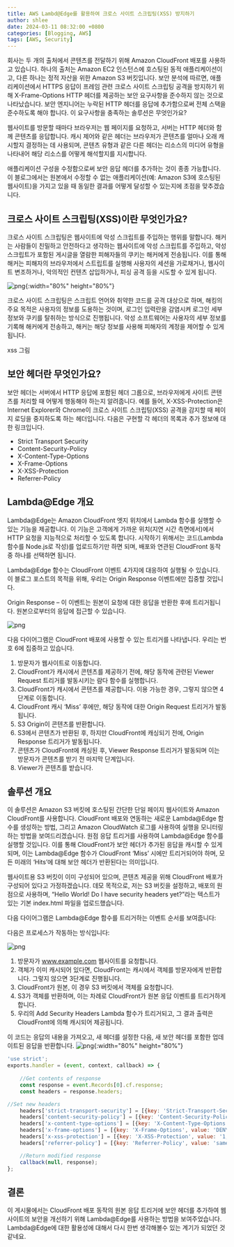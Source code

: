 ```yaml
---
title: AWS Lambd@Edge를 활용하여 크로스 사이트 스크립팅(XSS) 방지하기
author: shlee
date: 2024-03-11 08:32:00 +0800
categories: [Blogging, AWS]
tags: [AWS, Security]
---
```


회사는 두 개의 출처에서 콘텐츠를 전달하기 위해 Amazon CloudFront 배포를 사용하고 있습니다. 하나의 출처는 Amazon EC2 인스턴스에 호스팅된 동적 애플리케이션이고, 다른 하나는 정적 자산을 위한 Amazon S3 버킷입니다. 보안 분석에 따르면, 애플리케이션에서 HTTPS 응답이 프레임 관련 크로스 사이트 스크립팅 공격을 방지하기 위해 X-Frame-Options HTTP 헤더를 제공하는 보안 요구사항을 준수하지 않는 것으로 나타났습니다.
보안 엔지니어는 누락된 HTTP 헤더를 응답에 추가함으로써 전체 스택을 준수하도록 해야 합니다. 이 요구사항을 충족하는 솔루션은 무엇인가요?

웹사이트를 방문할 때마다 브라우저는 웹 페이지를 요청하고, 서버는 HTTP 헤더와 함께 콘텐츠를 응답합니다. 캐시 제어와 같은 헤더는 브라우저가 콘텐츠를 얼마나 오래 캐시할지 결정하는 데 사용되며, 콘텐츠 유형과 같은 다른 헤더는 리소스의 미디어 유형을 나타내어 해당 리소스를 어떻게 해석할지를 지시합니다. 

애플리케이션 구성을 수정함으로써 보안 응답 헤더를 추가하는 것이 종종 가능합니다. 이 블로그에서는 원본에서 수정할 수 없는 애플리케이션(예: Amazon S3에 호스팅된 웹사이트)을 가지고 있을 때 동일한 결과를 어떻게 달성할 수 있는지에 초점을 맞추겠습니다.

## 크로스 사이트 스크립팅(XSS)이란 무엇인가요?

크로스 사이트 스크립팅은 웹사이트에 악성 스크립트를 주입하는 행위를 말합니다. 해커는 사람들이 친밀하고 안전하다고 생각하는 웹사이트에 악성 스크립트를 주입하고, 악성 스크립트가 포함된 게시글을 열람한 피해자들의 쿠키는 해커에게 전송됩니다. 이를 통해 해커는 피해자의 브라우저에서 스트립트를 실행해 사용자의 세션을 가로채거나, 웹사이트 변조하거나, 악의적인 컨텐츠 삽입하거나, 피싱 공격 등을 시도할 수 있게 됩니다.

![png](/assets/img/posts/aws_security_tip_xss_lamda_edge/1.png){:width="80%" height="80%"}

크로스 사이트 스크립팅은 스크립트 언어와 취약한 코드를 공격 대상으로 하며, 해킹의 주요 목적은 사용자의 정보를 도용하는 것이며, 로그인 입력란을 감염시켜 로그인 세부 정보와 쿠키를 탈취하는 방식으로 진행됩니다. 악성 소프트웨어는 사용자의 세부 정보를 기록해 해커에게 전송하고, 해커는 해당 정보를 사용해 피해자의 계정을 제어할 수 있게 됩니다.

xss 그림

## 보안 헤더란 무엇인가요?

보안 헤더는 서버에서 HTTP 응답에 포함된 헤더 그룹으로, 브라우저에게 사이트 콘텐츠를 처리할 때 어떻게 행동해야 하는지 알려줍니다. 예를 들어, X-XSS-Protection은 Internet Explorer와 Chrome이 크로스 사이트 스크립팅(XSS) 공격을 감지할 때 페이지 로딩을 중지하도록 하는 헤더입니다. 다음은 구현할 각 헤더의 목록과 추가 정보에 대한 링크입니다.

- Strict Transport Security
- Content-Security-Policy
- X-Content-Type-Options
- X-Frame-Options
- X-XSS-Protection
- Referrer-Policy

## Lambda@Edge 개요

Lambda@Edge는 Amazon CloudFront 엣지 위치에서 Lambda 함수를 실행할 수 있는 기능을 제공합니다. 이 기능은 고객에게 가까운 위치(지연 시간 측면에서)에서 HTTP 요청을 지능적으로 처리할 수 있도록 합니다. 시작하기 위해서는 코드(Lambda 함수를 Node.js로 작성)를 업로드하기만 하면 되며, 배포와 연관된 CloudFront 동작 중 하나를 선택하면 됩니다.

Lambda@Edge 함수는 CloudFront 이벤트 4가지에 대응하여 실행될 수 있습니다. 이 블로그 포스트의 목적을 위해, 우리는 Origin Response 이벤트에만 집중할 것입니다. 

Origin Response – 이 이벤트는 원본이 요청에 대한 응답을 반환한 후에 트리거됩니다. 원본으로부터의 응답에 접근할 수 있습니다.

![png](/assets/img/posts/aws_security_tip_xss_lamda_edge/2.png)

다음 다이어그램은 CloudFront 배포에 사용할 수 있는 트리거를 나타냅니다. 우리는 번호 6에 집중하고 있습니다.
1. 방문자가 웹사이트로 이동합니다.
2. CloudFront가 캐시에서 콘텐츠를 제공하기 전에, 해당 동작에 관련된 Viewer Request 트리거를 발동시키는 람다 함수를 실행합니다.
3. CloudFront가 캐시에서 콘텐츠를 제공합니다. 이용 가능한 경우, 그렇지 않으면 4단계로 이동합니다.
4. CloudFront 캐시 ‘Miss’ 후에만, 해당 동작에 대한 Origin Request 트리거가 발동됩니다.
5. S3 Origin이 콘텐츠를 반환합니다.
6. S3에서 콘텐츠가 반환된 후, 하지만 CloudFront에 캐싱되기 전에, Origin Response 트리거가 발동됩니다.
7. 콘텐츠가 CloudFront에 캐싱된 후, Viewer Response 트리거가 발동되며 이는 방문자가 콘텐츠를 받기 전 마지막 단계입니다.
8. Viewer가 콘텐츠를 받습니다.

## 솔루션 개요

이 솔루션은 Amazon S3 버킷에 호스팅된 간단한 단일 페이지 웹사이트와 Amazon CloudFront를 사용합니다. CloudFront 배포와 연동하는 새로운 Lambda@Edge 함수를 생성하는 방법, 그리고 Amazon CloudWatch 로그를 사용하여 실행을 모니터링하는 방법을 보여드리겠습니다. 원점 응답 트리거를 사용하여 Lambda@Edge 함수를 실행할 것입니다. 이를 통해 CloudFront가 보안 헤더가 추가된 응답을 캐시할 수 있게 되며, 이는 Lambda@Edge 함수가 CloudFront ‘Miss’ 시에만 트리거되어야 하며, 모든 미래의 ‘Hits’에 대해 보안 헤더가 반환된다는 의미입니다.

웹사이트용 S3 버킷이 이미 구성되어 있으며, 콘텐츠 제공을 위해 CloudFront 배포가 구성되어 있다고 가정하겠습니다. 데모 목적으로, 저는 S3 버킷을 설정하고, 배포의 원점으로 사용하며, “Hello World! Do I have security headers yet?”라는 텍스트가 있는 기본 index.html 파일을 업로드했습니다.

다음 다이어그램은 Lambda@Edge 함수를 트리거하는 이벤트 순서를 보여줍니다:

다음은 프로세스가 작동하는 방식입니다:

![png](/assets/img/posts/aws_security_tip_xss_lamda_edge/3.png)

1. 방문자가 www.example.com 웹사이트를 요청합니다.
2. 객체가 이미 캐시되어 있다면, CloudFront는 캐시에서 객체를 방문자에게 반환합니다. 그렇지 않으면 3단계로 진행됩니다.
3. CloudFront가 원본, 이 경우 S3 버킷에서 객체를 요청합니다.
4. S3가 객체를 반환하며, 이는 차례로 CloudFront가 원본 응답 이벤트를 트리거하게 합니다.
5. 우리의 Add Security Headers Lambda 함수가 트리거되고, 그 결과 출력은 CloudFront에 의해 캐시되어 제공됩니다.

이 코드는 응답의 내용을 가져오고, 새 헤더를 설정한 다음, 새 보안 헤더를 포함한 업데이트된 응답을 반환합니다.
![png](/assets/img/posts/aws_security_tip_xss_lamda_edge/4.png){:width="80%" height="80%"}

```JavaScript
'use strict';
exports.handler = (event, context, callback) => {
    
    //Get contents of response
    const response = event.Records[0].cf.response;
    const headers = response.headers;

//Set new headers 
    headers['strict-transport-security'] = [{key: 'Strict-Transport-Security', value: 'max-age=63072000; includeSubdomains; preload'}]; 
    headers['content-security-policy'] = [{key: 'Content-Security-Policy', value: "default-src 'none'; img-src 'self'; script-src 'self'; style-src 'self'; object-src 'none'"}]; 
    headers['x-content-type-options'] = [{key: 'X-Content-Type-Options', value: 'nosniff'}]; 
    headers['x-frame-options'] = [{key: 'X-Frame-Options', value: 'DENY'}]; 
    headers['x-xss-protection'] = [{key: 'X-XSS-Protection', value: '1; mode=block'}]; 
    headers['referrer-policy'] = [{key: 'Referrer-Policy', value: 'same-origin'}]; 

    //Return modified response
    callback(null, response);
};
```

## 결론
이 게시물에서는 CloudFront 배포 동작의 원본 응답 트리거에 보안 헤더를 추가하여 웹사이트의 보안을 개선하기 위해 Lambda@Edge를 사용하는 방법을 보여주었습니다. Lambda@Edge에 대한 활용성에 대해서 다시 한번 생각해볼수 있는 계기가 되었던 것 같네요.